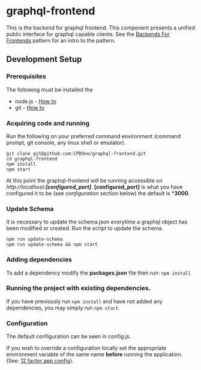 # graphql-frontend

This is the backend for graphql frontend. This component presents a unified public interface for graphql capable clients. See the [Backends For Frontends](http://samnewman.io/patterns/architectural/bff/) pattern for an intro to the pattern.

## Development Setup

### Prerequisites
The following must be installed the 
* node.js - [How to](https://nodejs.org/en/download/package-manager/)
* git - [How to](https://git-scm.com/book/en/v2/Getting-Started-Installing-Git)

### Acquiring code and running
Run the following on your preferred command environment (command prompt, git console, any linux shell or emulator).
```
git clone git@github.com:CPDOne/graphql-frontend.git
cd graphql-frontend
npm install
npm start 
```
At this point the graphql-frontend will be running accessible on *http://localhost:__[configured_port]__*. **[configured_port]** is what you have configured it to be (see _configuration_ section below) the default is ***3000**.

### Update Schema
It is necessary to update the schema.json everytime a graphql object has been modified or created. Run the script to update the schema.
```
npm run update-schema
npm run update-schema && npm start 
```

### Adding dependencies
To add a dependency modify the **packages.json** file then run:
`npm install`

### Running the project with existing dependencies.
If you have previously run `npm install` and have not added any dependencies, you may simply run `npm start`.

### Configuration
The default configuration can be seen in config.js.

If you wish to override a configuration locally set the appropriate environment variable of the same name **before** running the application. (See: [12 factor app config](https://12factor.net/config)).